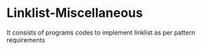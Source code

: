 # Linklist-Miscellaneous
It consists of programs codes to implement linklist as per pattern requirements
